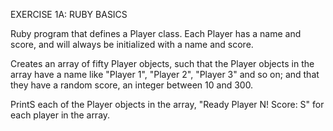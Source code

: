 EXERCISE 1A: RUBY BASICS

Ruby program that defines a Player class. Each Player has a name and score, and will 
always be initialized with a name and score.

Creates an array of fifty Player objects, such that the Player objects in the array have 
a name like "Player 1", "Player 2", "Player 3" and so on; and that they have a random 
score, an integer between 10 and 300.

PrintS each of the Player objects in the array, "Ready Player N! Score: S" for each 
player in the array.